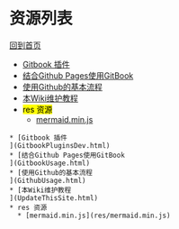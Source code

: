 
# 资源列表

[回到首页](https://charleechan.github.io/MyWiki)

* [Gitbook 插件
](GitbookPluginsDev.html)
* [结合Github Pages使用GitBook
](GitbookUsage.html)
* [使用Github的基本流程
](GithubUsage.html)
* [本Wiki维护教程
](UpdateThisSite.html)
* <mark>res 资源</mark>
  * [mermaid.min.js](res/mermaid.min.js)


```mind:height=300,title=内容概要,color
* [Gitbook 插件
](GitbookPluginsDev.html)
* [结合Github Pages使用GitBook
](GitbookUsage.html)
* [使用Github的基本流程
](GithubUsage.html)
* [本Wiki维护教程
](UpdateThisSite.html)
* res 资源
  * [mermaid.min.js](res/mermaid.min.js)
```
